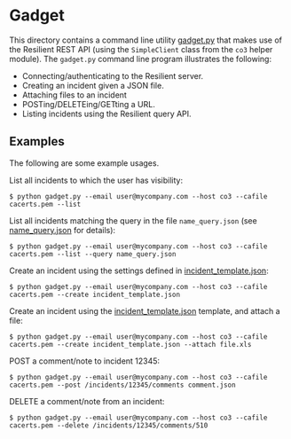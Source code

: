 # Gadget

This directory contains a command line utility [gadget.py](gadget.py) that makes
use of the Resilient REST API (using the `SimpleClient` class from the `co3`
helper module).  The `gadget.py` command line program illustrates the following:

* Connecting/authenticating to the Resilient server.
* Creating an incident given a JSON file.
* Attaching files to an incident
* POSTing/DELETEing/GETting a URL.
* Listing incidents using the Resilient query API.

## Examples

The following are some example usages.

List all incidents to which the user has visibility:

```
$ python gadget.py --email user@mycompany.com --host co3 --cafile cacerts.pem --list
```

List all incidents matching the query in the file `name_query.json` (see [name_query.json](name_query.json) for details):

```
$ python gadget.py --email user@mycompany.com --host co3 --cafile cacerts.pem --list --query name_query.json
```

Create an incident using the settings defined in [incident_template.json](incident_template.json):

```
$ python gadget.py --email user@mycompany.com --host co3 --cafile cacerts.pem --create incident_template.json
```

Create an incident using the [incident_template.json](incident_template.json) template, and attach a file:

```
$ python gadget.py --email user@mycompany.com --host co3 --cafile cacerts.pem --create incident_template.json --attach file.xls
```

POST a comment/note to incident 12345:

```
$ python gadget.py --email user@mycompany.com --host co3 --cafile cacerts.pem --post /incidents/12345/comments comment.json
```

DELETE a comment/note from an incident:

```
$ python gadget.py --email user@mycompany.com --host co3 --cafile cacerts.pem --delete /incidents/12345/comments/510
```
